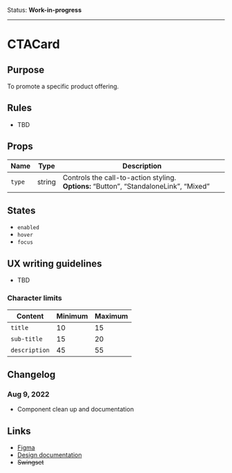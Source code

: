 Status: **Work-in-progress**

---

# CTACard

## Purpose

To promote a specific product offering.

## Rules

- TBD

## Props

| Name   | Type   | Description                                                                           |
| ------ | ------ | ------------------------------------------------------------------------------------- |
| `type` | string | Controls the call-to-action styling. **Options:** “Button”, “StandaloneLink”, “Mixed” |

## States

- `enabled`
- `hover`
- `focus`

## UX writing guidelines

- TBD

### Character limits

| Content       | Minimum | Maximum |
| ------------- | ------- | ------- |
| `title`       | 10      | 15      |
| `sub-title`   | 15      | 20      |
| `description` | 45      | 55      |

## Changelog

### Aug 9, 2022

- Component clean up and documentation

## Links

- [Figma](https://www.figma.com/file/7cYgDM618stjYUHDqAfRec/Components?node-id=1360%3A7183)
- [Design documentation](https://hashicorp-wpl-documentation.vercel.app/components/cta-card)
- ~~Swingset~~
